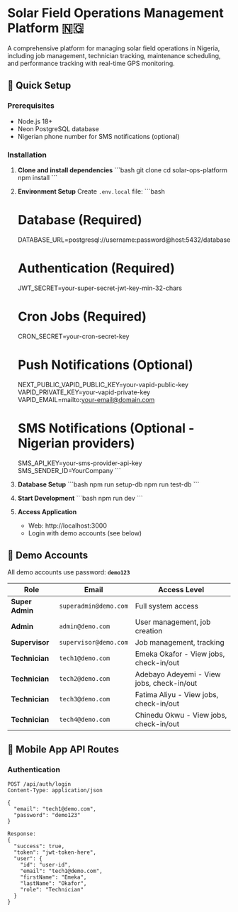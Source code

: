 # Solar Field Operations Management Platform 🇳🇬

A comprehensive platform for managing solar field operations in Nigeria, including job management, technician tracking, maintenance scheduling, and performance tracking with real-time GPS monitoring.

## 🚀 Quick Setup

### Prerequisites
- Node.js 18+ 
- Neon PostgreSQL database
- Nigerian phone number for SMS notifications (optional)

### Installation

1. **Clone and install dependencies**
   \`\`\`bash
   git clone <repository-url>
   cd solar-ops-platform
   npm install
   \`\`\`

2. **Environment Setup**
   Create `.env.local` file:
   \`\`\`bash
   # Database (Required)
   DATABASE_URL=postgresql://username:password@host:5432/database

   # Authentication (Required)
   JWT_SECRET=your-super-secret-jwt-key-min-32-chars
   
   # Cron Jobs (Required)
   CRON_SECRET=your-cron-secret-key

   # Push Notifications (Optional)
   NEXT_PUBLIC_VAPID_PUBLIC_KEY=your-vapid-public-key
   VAPID_PRIVATE_KEY=your-vapid-private-key
   VAPID_EMAIL=mailto:your-email@domain.com

   # SMS Notifications (Optional - Nigerian providers)
   SMS_API_KEY=your-sms-provider-api-key
   SMS_SENDER_ID=YourCompany
   \`\`\`

3. **Database Setup**
   \`\`\`bash
   npm run setup-db
   npm run test-db
   \`\`\`

4. **Start Development**
   \`\`\`bash
   npm run dev
   \`\`\`

5. **Access Application**
   - Web: http://localhost:3000
   - Login with demo accounts (see below)

## 👥 Demo Accounts

All demo accounts use password: **`demo123`**

| Role | Email | Access Level |
|------|-------|-------------|
| **Super Admin** | `superadmin@demo.com` | Full system access |
| **Admin** | `admin@demo.com` | User management, job creation |
| **Supervisor** | `supervisor@demo.com` | Job management, tracking |
| **Technician** | `tech1@demo.com` | Emeka Okafor - View jobs, check-in/out |
| **Technician** | `tech2@demo.com` | Adebayo Adeyemi - View jobs, check-in/out |
| **Technician** | `tech3@demo.com` | Fatima Aliyu - View jobs, check-in/out |
| **Technician** | `tech4@demo.com` | Chinedu Okwu - View jobs, check-in/out |

## 📱 Mobile App API Routes

### Authentication
```http
POST /api/auth/login
Content-Type: application/json

{
  "email": "tech1@demo.com",
  "password": "demo123"
}

Response:
{
  "success": true,
  "token": "jwt-token-here",
  "user": {
    "id": "user-id",
    "email": "tech1@demo.com",
    "firstName": "Emeka",
    "lastName": "Okafor",
    "role": "Technician"
  }
}
